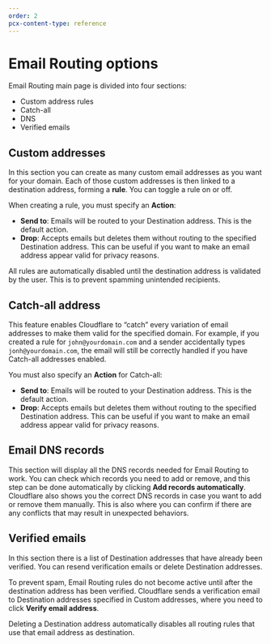 ```yaml
---
order: 2
pcx-content-type: reference
---
```


# Email Routing options

Email Routing main page is divided into four sections:

* Custom address rules
* Catch-all
* DNS
* Verified emails

## Custom addresses

In this section you can create as many custom email addresses as you want for your domain. Each of those custom addresses is then linked to a destination address, forming a **rule**. You can toggle a rule on or off.

When creating a rule, you must specify an **Action**:

* **Send to**: Emails will be routed to your Destination address. This is the default action.
* **Drop**: Accepts emails but deletes them without routing to the specified Destination address. This can be useful if you want to make an email address appear valid for privacy reasons.

<Aside type="note">

All rules are automatically disabled until the destination address is validated by the user. This is to prevent spamming unintended recipients. 

</Aside>

## Catch-all address

This feature enables Cloudflare to “catch” every variation of email addresses to make them valid for the specified domain. For example, if you created a rule for `john@yourdomain.com` and a sender accidentally types `jonh@yourdomain.com`, the email will still be correctly handled if you have Catch-all addresses enabled.

You must also specify an **Action** for Catch-all:

* **Send to**: Emails will be routed to your Destination address. This is the default action.
* **Drop**: Accepts emails but deletes them without routing to the specified Destination address. This can be useful if you want to make an email address appear valid for privacy reasons.

## Email DNS records

This section will display all the DNS records needed for Email Routing to work. You can check which records you need to add or remove, and this step can be done automatically by clicking **Add records automatically**. Cloudflare also shows you the correct DNS records in case you want to add or remove them manually. This is also where you can confirm if there are any conflicts that may result in unexpected behaviors.

## Verified emails

In this section there is a list of Destination addresses that have already been verified. You can resend verification emails or delete Destination addresses.

To prevent spam, Email Routing rules do not become active until after the destination address has been verified. Cloudflare sends a verification email to Destination addresses specified in Custom addresses, where you need to click **Verify email address**.

<Aside type="note">

Deleting a Destination address automatically disables all routing rules that use that email address as destination. 

</Aside>